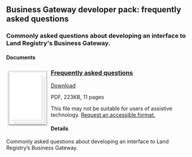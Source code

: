 ## Business Gateway developer pack: frequently asked questions

### Commonly asked questions about developing an interface to Land Registry's Business Gateway.

#### Documents
<h3><img style="float: left; margin: 0px 5px 0px 0px" src="../../images/file.png"> <a href="../../pdfs/definitions/business-gateway-FAQ.pdf">Frequently asked questions</a></h3>
<a download="business-gateway-FAQ.pdf" href="../../pdfs/definitions/business-gateway-FAQ.pdf">Download</a>

PDF, 223KB, 11 pages

This file may not be suitable for users of assistive technology. <a href="#" onclick="toggle_visibility('foo1');return false;">Request an accessible format.</a>
<div style="display:none" id="foo1">
If you use assistive technology (such as a screen reader) and need a version of this document in a more accessible format, please email <a href="mailto:customersupport@landregistry.gov.uk?body=Details%20of%20document%20required%3A%0A%0A%20%20Title%3A%20Validation%20diagram%0A%20%20Original%20format%3A%20pdf%0A%0APlease%20tell%20us%3A%0A%0A%20%201.%20What%20makes%20this%20format%20unsuitable%20for%20you%3F%0A%20%202.%20What%20format%20you%20would%20prefer%3F%0A%20%20%20%20%20%20&amp;subject=Request%20for%20%27Validation%20diagram%27%20in%20an%20alternative%20format">customersupport@landregistry.gov.uk</a>.
Please tell us what format you need. It will help us if you say what assistive technology you use.
</div>

#### Details
Commonly asked questions about developing an interface to Land Registry’s Business Gateway.
